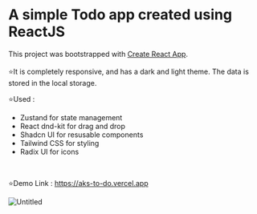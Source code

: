 # A simple Todo app created using ReactJS

This project was bootstrapped with [Create React App](https://github.com/facebook/create-react-app).
</br></br>
⭐It is completely responsive, and has a dark and light theme. The data is stored in the local storage.
</br>

⭐Used :
<ul>
  <li>Zustand for state management</li>
  <li>React dnd-kit for drag and drop</li>
  <li>Shadcn UI for resusable components</li>
  <li>Tailwind CSS for styling</li> 
  <li>Radix UI for icons</li>
</ul>
</br>

⭐Demo Link : https://aks-to-do.vercel.app

![Untitled](https://github.com/Akshaypmna18/to-do/assets/67232475/27056be2-719e-4ad4-8708-16ab24a3a808)

